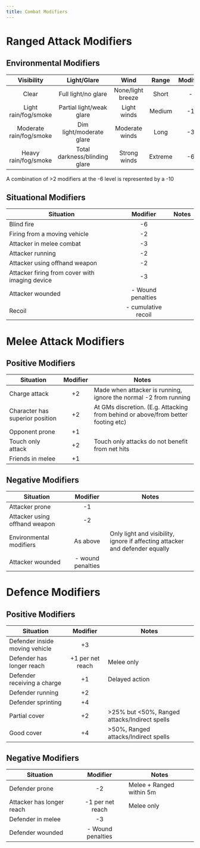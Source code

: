 ```yaml
---
title: Combat Modifiers
---
```


# Ranged Attack Modifiers

## Environmental Modifiers

|       Visibility        |          Light/Glare          |       Wind        |  Range  | Modifier |
|:-----------------------:|:-----------------------------:|:-----------------:|:-------:|:--------:|
|          Clear          |      Full light/no glare      | None/light breeze |  Short  |    -     |
|  Light rain/fog/smoke   |   Partial light/weak glare    |    Light winds    | Medium  |    -1    |
| Moderate rain/fog/smoke |   Dim light/moderate glare    |  Moderate winds   |  Long   |    -3    |
|  Heavy rain/fog/smoke   | Total darkness/blinding glare |   Strong winds    | Extreme |    -6    |

A combination of >2 modifiers at the -6 level is represented by a  -10

## Situational Modifiers

| Situation                                      |      Modifier       | Notes |
| ---------------------------------------------- |:-------------------:| ----- |
| Blind fire                                     |         -6          |       |
| Firing from a moving vehicle                   |         -2          |       |
| Attacker in melee combat                       |         -3          |       |
| Attacker running                               |         -2          |       |
| Attacker using offhand weapon                  |         -2          |       |
| Attacker firing from cover with imaging device |         -3          |       |
| Attacker wounded                               |  - Wound penalties  |       |
| Recoil                                         | - cumulative recoil |       |


# Melee Attack Modifiers

## Positive Modifiers

| Situation                       | Modifier | Notes                                                                            |
| ------------------------------- |:--------:| -------------------------------------------------------------------------------- |
| Charge attack                   |    +2    | Made when attacker is running, ignore the normal -2 from running                 |
| Character has superior position |    +2    | At GMs discretion. (E.g. Attacking from behind or above/from better footing etc) |
| Opponent prone                  |    +1    |                                                                                  |
| Touch only attack               |    +2    | Touch only attacks do not benefit from net hits                                  |
| Friends in melee                |    +1    |                                                                                  |

## Negative Modifiers

| Situation                     |     Modifier      | Notes                                                                        |
| ----------------------------- |:-----------------:| ---------------------------------------------------------------------------- |
| Attacker prone                |        -1         |                                                                              |
| Attacker using offhand weapon |        -2         |                                                                              |
| Environmental modifiers       |     As above      | Only light and visibility, ignore if affecting attacker and defender equally |
| Attacker wounded              | - wound penalties |                                                                              |

# Defence Modifiers

## Positive Modifiers

| Situation                      |     Modifier     | Notes                                         |
| ------------------------------ |:----------------:| --------------------------------------------- |
| Defender inside moving vehicle |        +3        |                                               |
| Defender has longer reach      | +1 per net reach | Melee only                                    |
| Defender receiving a charge    |        +1        | Delayed action                                |
| Defender running               |        +2        |                                               |
| Defender sprinting             |        +4        |                                               |
| Partial cover                  |        +2        | >25% but <50%, Ranged attacks/Indirect spells |
| Good cover                     |        +4        | >50%, Ranged attacks/Indirect spells          |

## Negative Modifiers

| Situation                 |     Modifier      | Notes                    |
| ------------------------- |:-----------------:| ------------------------ |
| Defender prone            |        -2         | Melee + Ranged within 5m |
| Attacker has longer reach | -1 per net reach  | Melee only               |
| Defender in melee         |        -3         |                          |
| Defender wounded          | - Wound penalties |                          |

